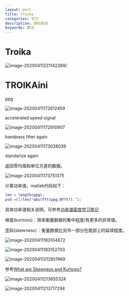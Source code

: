 ```yaml
---
layout: post
title: Troika 
categories: 学习
description: 源码阅读
keywords: 算法
---
```


<head>
    <script src="https://cdn.mathjax.org/mathjax/latest/MathJax.js?config=TeX-AMS-MML_HTMLorMML" type="text/javascript"></script>
    <script type="text/x-mathjax-config">
        MathJax.Hub.Config({
            tex2jax: {
            skipTags: ['script', 'noscript', 'style', 'textarea', 'pre'],
            inlineMath: [['$','$']]
            }
        });
    </script>
</head>

# Troika

![image-20200411221142369](../images/blog/image-20200411221142369.png)/

# TROIKAini

ppg

![image-20200411172612459](../images/blog/image-20200411172612459.png)

accelerated speed signal

![image-20200411172910907](../images/blog/image-20200411172910907.png)

bandpass filter again

![image-20200411173038039](../images/blog/image-20200411173038039.png)



standarize again

返回零均值和单位方差的数据。

![image-20200411173751375](../images/blog/image-20200411173751375.png)

计算功率谱，matlab代码如下：

```matlab
len = length(ppg);
psd =(1/len)*abs(fft(ppg,Nfft)).^2;
```

具体功率谱相关说明，可参考[功率谱密度学习笔记](https://zhuanlan.zhihu.com/p/50272016 "With a Title")

峰度(kurtosis)：用来衡量数据的集中程度/有更多的异常值。

歪斜(skewness）：衡量数据比另外一部分在尾部上的延续程度。

![image-20200411183104672](../images/blog/image-20200411183104672.png)

![image-20200411183152703](../images/blog/image-20200411183152703.png)

![image-20200411212851969](../images/blog/image-20200411212851969.png)

参考[What are Skewness and Kurtosis?](https://www.youtube.com/watch?v=lK7nLzxiAQQ)

![image-20200411213655324](../images/blog/image-20200411213655324.png)

![image-20200411213717294](../images/blog/image-20200411213717294.png)


